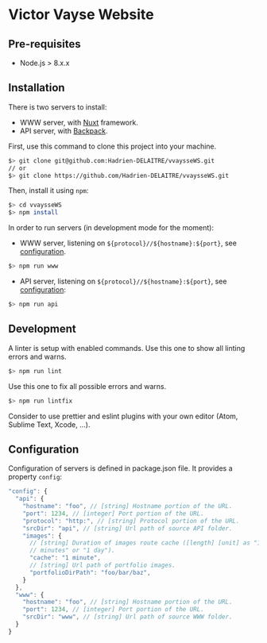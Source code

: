 # Victor Vayse Website

## Pre-requisites

* Node.js > 8.x.x

## Installation

There is two servers to install:

* WWW server, with [Nuxt](https://nuxtjs.org/) framework.
* API server, with [Backpack](https://github.com/jaredpalmer/backpack).

First, use this command to clone this project into your machine.

```sh
$> git clone git@github.com:Hadrien-DELAITRE/vvaysseWS.git
// or
$> git clone https://github.com/Hadrien-DELAITRE/vvaysseWS.git
```

Then, install it using `npm`:

```sh
$> cd vvaysseWS
$> npm install
```

In order to run servers (in development mode for the moment):

* WWW server, listening on `${protocol}//${hostname}:${port}`, see [configuration](#configuration).

```sh
$> npm run www
```

* API server, listening on `${protocol}//${hostname}:${port}`, see [configuration](#configuration):

```sh
$> npm run api
```

## Development

A linter is setup with enabled commands.
Use this one to show all linting errors and warns.

```sh
$> npm run lint
```

Use this one to fix all possible errors and warns.

```sh
$> npm run lintfix
```

Consider to use prettier and eslint plugins with your own editor (Atom, Sublime
Text, Xcode, ...).

## Configuration

Configuration of servers is defined in package.json file.
It provides a property `config`:

```js
"config": {
  "api": {
    "hostname": "foo", // [string] Hostname portion of the URL.
    "port": 1234, // [integer] Port portion of the URL.
    "protocol": "http:", // [string] Protocol portion of the URL.
    "srcDir": "api", // [string] Url path of source API folder.
    "images": {
      // [string] Duration of images route cache ([length] [unit] as "10
      // minutes" or "1 day").
      "cache": "1 minute",
      // [string] Url path of portfolio images.
      "portfolioDirPath": "foo/bar/baz",
    }
  },
  "www": {
    "hostname": "foo", // [string] Hostname portion of the URL.
    "port": 1234, // [integer] Port portion of the URL.
    "srcDir": "www", // [string] Url path of source WWW folder.
  }
}
```
